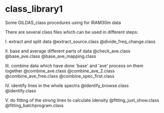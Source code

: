 # class_library1
Some GILDAS_class procedures using for IRAM30m data

There are several class files which can be used in different steps:

I. extract and split data
@extract_source.class
@divide_freq_change.class

II. base and average different parts of data
@check_ave.class
@base_ave.class
@base_ave_mapping.class

III. combine data which have done 'base' and 'ave' process on them together
@combine_ave.class
@combine_ave_2.class
@combine_ave_free.class
@combine_spec_first.class

IV. identify lines in the whole spectra
@identify_browse.class
@identify.class

V. do fitting of the strong lines to calculate idensity
@fitting_just_show.class
@fitting_batchprogram.class


